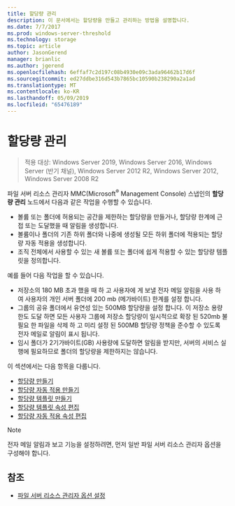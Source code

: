 ```yaml
---
title: 할당량 관리
description: 이 문서에서는 할당량을 만들고 관리하는 방법을 설명합니다.
ms.date: 7/7/2017
ms.prod: windows-server-threshold
ms.technology: storage
ms.topic: article
author: JasonGerend
manager: brianlic
ms.author: jgerend
ms.openlocfilehash: 6effaf7c2d197c08b4930e09c3ada96462b17d6f
ms.sourcegitcommit: ed27ddbe316d543b7865bc10590b238290a2a1ad
ms.translationtype: MT
ms.contentlocale: ko-KR
ms.lasthandoff: 05/09/2019
ms.locfileid: "65476189"
---
```

# <a name="quota-management"></a>할당량 관리

> 적용 대상: Windows Server 2019, Windows Server 2016, Windows Server (반기 채널), Windows Server 2012 R2, Windows Server 2012, Windows Server 2008 R2

파일 서버 리소스 관리자 MMC(Microsoft<sup>®</sup> Management Console) 스냅인의 **할당량 관리** 노드에서 다음과 같은 작업을 수행할 수 있습니다.

-   볼륨 또는 폴더에 허용되는 공간을 제한하는 할당량을 만들거나, 할당량 한계에 근접 또는 도달했을 때 알림을 생성합니다.
-   볼륨이나 폴더의 기존 하위 폴더와 나중에 생성될 모든 하위 폴더에 적용되는 할당량 자동 적용을 생성합니다.
-   조직 전체에서 사용할 수 있는 새 볼륨 또는 폴더에 쉽게 적용할 수 있는 할당량 템플릿을 정의합니다.

예를 들어 다음 작업을 할 수 있습니다.

-   저장소의 180 MB 초과 했을 때 하 고 사용자에 게 보낼 전자 메일 알림을 사용 하 여 사용자의 개인 서버 폴더에 200 mb (메가바이트) 한계를 설정 합니다.
-   그룹의 공유 폴더에서 유연성 있는 500MB 할당량을 설정 합니다. 이 저장소 용량 한도 도달 하면 모든 사용자 그룹에 저장소 할당량이 일시적으로 확장 된 520mb 불필요 한 파일을 삭제 하 고 미리 설정 된 500MB 할당량 정책을 준수할 수 있도록 전자 메일로 알림이 표시 됩니다.
-   임시 폴더가 2기가바이트(GB) 사용량에 도달하면 알림을 받지만, 서버의 서비스 실행에 필요하므로 폴더의 할당량을 제한하지는 않습니다.

이 섹션에서는 다음 항목을 다룹니다.

-   [할당량 만들기](create-quota.md)
-   [할당량 자동 적용 만들기](create-auto-apply-quota.md)
-   [할당량 템플릿 만들기](create-quota-template.md)
-   [할당량 템플릿 속성 편집](edit-quota-template-properties.md)
-   [할당량 자동 적용 속성 편집](edit-auto-apply-quota-properties.md)

> [!Note]
> 전자 메일 알림과 보고 기능을 설정하려면, 먼저 일반 파일 서버 리소스 관리자 옵션을 구성해야 합니다.

## <a name="see-also"></a>참조

-   [파일 서버 리소스 관리자 옵션 설정](setting-file-server-resource-manager-options.md)


